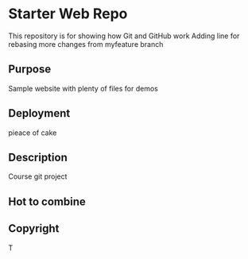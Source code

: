 # Starter Web Repo

This repository is for showing how Git and GitHub work
Adding line for rebasing
more changes from  myfeature branch

## Purpose

Sample website with plenty of files for demos

## Deployment

pieace of cake

## Description

Course git project

## Hot to combine


## Copyright

T
